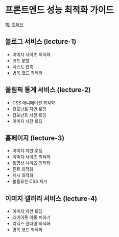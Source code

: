 # 프론트엔드 성능 최적화 가이드

[책](https://product.kyobobook.co.kr/detail/S000200178292), [깃허브](https://github.com/performance-lecture)

## 블로그 서비스 (lecture-1)

- 이미지 사이즈 최적화
- 코드 분할
- 텍스트 압축
- 병목 코드 최적화

## 올림픽 통계 서비스 (lecture-2)

- CSS 애니메이션 최적화
- 컴포넌트 지연 로딩
- 컴포넌트 사전 로딩
- 이미지 사전 로딩

## 홈페이지 (lecture-3)

- 이미지 지연 로딩
- 이미지 사이즈 최적화
- 동영상 사이즈 최적화
- 폰트 최적화
- 캐시 최적화
- 불필요한 CSS 제거

## 이미지 갤러리 서비스 (lecture-4)

- 이미지 지연 로딩
- 레이아웃 이동 피하기
- 리덕스 렌더링 최적화
- 병목 코드 최적화
